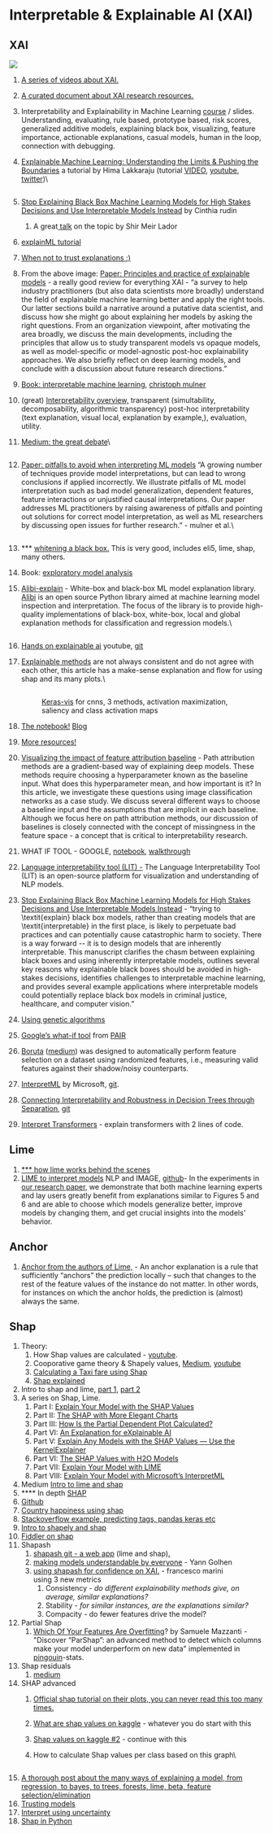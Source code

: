 # Interpretable & Explainable AI (XAI)

## XAI

![](https://lh3.googleusercontent.com/gQgeZyxlXU37RydzNxXz1VitIZ-vdWr0YGy59EphP1cD8KqEE3VB58CGxxORvdmNuSLeRcRaytp7nJkFZveApPd4Fq8xEOV51ZSuXJsFdkU9EpL8d1cQRKzoCEpBjqARmiRD0NEV)

1. [A series of videos about XAI.](https://www.youtube.com/watch?v=OZJ1IgSgP9E\&list=PLV8yxwGOxvvovp-j6ztxhF3QcKXT6vORU\&index=4)
2. [A curated document about XAI research resources. ](https://docs.google.com/spreadsheets/d/1uQy6a3BfxOXI8Nh3ECH0bqqSc95zpy4eIp\_9JAMBkKg/edit?usp=sharing)
3. Interpretability and Explainability in Machine Learning [course](https://interpretable-ml-class.github.io/) / slides. Understanding, evaluating, rule based, prototype based, risk scores, generalized additive models, explaining black box, visualizing, feature importance, actionable explanations, casual models, human in the loop, connection with debugging.&#x20;
4.  [Explainable Machine Learning: Understanding the Limits & Pushing the Boundaries](https://drive.google.com/file/d/1xn2dCDAeEEhB\_rex202KxMPqIPj31fZ4/view) a tutorial by Hima Lakkaraju (tutorial [VIDEO](https://www.chilconference.org/tutorial\_T04.html), [youtube](https://www.youtube.com/watch?v=K6-ujR\_67eY), [twitter](https://twitter.com/hima\_lakkaraju/status/1390759698224271361))\


    <figure><img src="https://lh3.googleusercontent.com/rO4qszA6Hz3L21ZL3YOJB3GNG9u-Q0rGGQ0QxamCYq6MLwHPxkHhk5GUGhVpMKTM0EJH0SHDIr5Tts9vCvjTKWZzrKDdoaE8jfdLDV3Dstu66HiNYvKmoRBQDAEothlrQM7FSLdD" alt=""><figcaption></figcaption></figure>
5. [Stop Explaining Black Box Machine Learning Models for High Stakes Decisions and Use Interpretable Models Instead](https://arxiv.org/pdf/1811.10154.pdf) by Cinthia rudin&#x20;
   1. A great[ talk](https://www.youtube.com/watch?app=desktop\&v=FEAk-U0dT8Y) on the topic by Shir Meir Lador
6. [explainML tutorial](https://explainml-tutorial.github.io/neurips20)
7. [When not to trust explanations :)](https://docs.google.com/presentation/d/10a0PNKwoV3a1XChzvY-T1mWudtzUIZi3sCMzVwGSYfM/edit#slide=id.p)
8. From the above image: [Paper: Principles and practice of explainable models](https://arxiv.org/abs/2009.11698) - a really good review for everything XAI - “a survey to help industry practitioners (but also data scientists more broadly) understand the field of explainable machine learning better and apply the right tools. Our latter sections build a narrative around a putative data scientist, and discuss how she might go about explaining her models by asking the right questions. From an organization viewpoint, after motivating the area broadly, we discuss the main developments, including the principles that allow us to study transparent models vs opaque models, as well as model-specific or model-agnostic post-hoc explainability approaches. We also briefly reflect on deep learning models, and conclude with a discussion about future research directions.”
9. [Book: interpretable machine learning](https://christophm.github.io/interpretable-ml-book/agnostic.html), [christoph mulner](https://christophm.github.io/)
10. (great) [Interpretability overview,](https://thegradient.pub/interpretability-in-ml-a-broad-overview/?fbclid=IwAR2ltYQWbS5jixIJzAnFg8dz1A-9y9eGIMxQfpB\_Pp5x9knP1Y4JhQg3xgI) transparent (simultability, decomposability, algorithmic transparency) post-hoc interpretability (text explanation, visual local, explanation by example,), evaluation, utility.&#x20;
11. [Medium: the great debate](https://medium.com/swlh/the-great-ai-debate-interpretability-1d139167b55)\


    <figure><img src="../.gitbook/assets/image (20).png" alt=""><figcaption></figcaption></figure>
12. [Paper: pitfalls to avoid when interpreting ML models](https://arxiv.org/abs/2007.04131) “A growing number of techniques provide model interpretations, but can lead to wrong conclusions if applied incorrectly. We illustrate pitfalls of ML model interpretation such as bad model generalization, dependent features, feature interactions or unjustified causal interpretations. Our paper addresses ML practitioners by raising awareness of pitfalls and pointing out solutions for correct model interpretation, as well as ML researchers by discussing open issues for further research.” - mulner et al.\


    <figure><img src="../.gitbook/assets/image (14).png" alt=""><figcaption></figcaption></figure>
13. \*\*\* [whitening a black box.](https://francescopochetti.com/whitening-a-black-box-how-to-interpret-a-ml-model/) This is very good, includes eli5, lime, shap, many others.
14. Book: [exploratory model analysis](https://pbiecek.github.io/ema/)&#x20;
15. [Alibi-explain](https://github.com/SeldonIO/alibi) - White-box and black-box ML model explanation library. [Alibi](https://docs.seldon.io/projects/alibi) is an open source Python library aimed at machine learning model inspection and interpretation. The focus of the library is to provide high-quality implementations of black-box, white-box, local and global explanation methods for classification and regression models.\


    <figure><img src="../.gitbook/assets/image (10).png" alt=""><figcaption></figcaption></figure>
16. [Hands on explainable ai](https://www.youtube.com/watch?v=1mNhPoab9JI\&fbclid=IwAR1cV\_\_3zBClI-mq3XpJfgn691xB7EM5gdZpejJ86wnrsVoiGmQFY9P5Uho) youtube, [git](https://github.com/PacktPublishing/Hands-On-Explainable-AI-XAI-with-Python?fbclid=IwAR012IQFa4ce3camoD13iIRyCfQlWPi3HwQs8VDjIGgFnGdcm3xkq7zir-U)
17. [Explainable methods](https://towardsdatascience.com/interpretable-machine-learning-with-xgboost-9ec80d148d27) are not always consistent and do not agree with each other, this article has a make-sense explanation and flow for using shap and its many plots.\


    <figure><img src="../.gitbook/assets/image (38).png" alt=""><figcaption><p><a href="https://github.com/raghakot/keras-vis">Keras-vis</a> for cnns, 3 methods, activation maximization, saliency and class activation maps</p></figcaption></figure>
18. [The notebook!](https://github.com/FraPochetti/KagglePlaygrounds/blob/master/InterpretableML.ipynb) [Blog](https://francescopochetti.com/whitening-a-black-box-how-to-interpret-a-ml-model/)
19. [More resources!](https://docs.google.com/spreadsheets/d/1uQy6a3BfxOXI8Nh3ECH0bqqSc95zpy4eIp\_9JAMBkKg/edit#gid=0)
20. [Visualizing the impact of feature attribution baseline](https://distill.pub/2020/attribution-baselines/) - Path attribution methods are a gradient-based way of explaining deep models. These methods require choosing a hyperparameter known as the baseline input. What does this hyperparameter mean, and how important is it? In this article, we investigate these questions using image classification networks as a case study. We discuss several different ways to choose a baseline input and the assumptions that are implicit in each baseline. Although we focus here on path attribution methods, our discussion of baselines is closely connected with the concept of missingness in the feature space - a concept that is critical to interpretability research.
21. WHAT IF TOOL - GOOGLE, [notebook](https://colab.research.google.com/github/PAIR-code/what-if-tool/blob/master/WIT\_Smile\_Detector.ipynb), [walkthrough](https://pair-code.github.io/what-if-tool/learn/tutorials/walkthrough/)
22. [Language interpretability tool (LIT) -](https://pair-code.github.io/lit/) The Language Interpretability Tool (LIT) is an open-source platform for visualization and understanding of NLP models.
23. [Stop Explaining Black Box Machine Learning Models for High Stakes Decisions and Use Interpretable Models Instead](https://arxiv.org/abs/1811.10154) - “trying to \textit{explain} black box models, rather than creating models that are \textit{interpretable} in the first place, is likely to perpetuate bad practices and can potentially cause catastrophic harm to society. There is a way forward -- it is to design models that are inherently interpretable. This manuscript clarifies the chasm between explaining black boxes and using inherently interpretable models, outlines several key reasons why explainable black boxes should be avoided in high-stakes decisions, identifies challenges to interpretable machine learning, and provides several example applications where interpretable models could potentially replace black box models in criminal justice, healthcare, and computer vision.”
24. [Using genetic algorithms](https://towardsdatascience.com/interpreting-black-box-machine-learning-models-with-genetic-algorithms-a803bfd134cb)
25. [ Google’s what-if tool](https://pair-code.github.io/what-if-tool/demos/image.html) from [PAIR](https://pair.withgoogle.com/)
26. [Boruta](https://github.com/scikit-learn-contrib/boruta\_py) ([medium](https://towardsdatascience.com/boruta-explained-the-way-i-wish-someone-explained-it-to-me-4489d70e154a)) was designed to automatically perform feature selection on a dataset using randomized features, i.e., measuring valid features against their shadow/noisy counterparts.
27. [InterpretML](https://interpret.ml/) by Microsoft, [git](https://github.com/interpretml/interpret).
28. [Connecting Interpretability and Robustness in Decision Trees through Separation](https://icml.cc/virtual/2021/poster/10107?fbclid=IwAR06qMwbn1cRgWLWtVHf\_fAHEbasc0TNrWCdGiSGsIiv4kmQY1TMeTonC6I), [git](https://github.com/yangarbiter/interpretable-robust-trees?fbclid=IwAR3wqCFzuSPQgv30RVdCLi8FGjajErSvuGQd1Zq1VrkpC\_bNNMgR4r\_nd5w)
29. [Interpret Transformers](https://github.com/cdpierse/transformers-interpret) - explain transformers with 2 lines of code.

## Lime

1. [\*\*\* how lime works behind the scenes](https://medium.com/analytics-vidhya/explain-your-model-with-lime-5a1a5867b423)
2. [LIME to interpret models](https://www.oreilly.com/learning/introduction-to-local-interpretable-model-agnostic-explanations-lime) NLP and IMAGE, [github](https://github.com/marcotcr/lime)- In the experiments in [our research paper](http://arxiv.org/abs/1602.04938), we demonstrate that both machine learning experts and lay users greatly benefit from explanations similar to Figures 5 and 6 and are able to choose which models generalize better, improve models by changing them, and get crucial insights into the models' behavior.

## Anchor

1. [Anchor from the authors of Lime,](https://github.com/marcotcr/anchor) - An anchor explanation is a rule that sufficiently “anchors” the prediction locally – such that changes to the rest of the feature values of the instance do not matter. In other words, for instances on which the anchor holds, the prediction is (almost) always the same.

## Shap

1. Theory:
   1. How Shap values are calculated - [youtube](https://www.youtube.com/watch?v=u7Om2joZWYs).
   2. Cooporative game theory & Shapely values, [Medium](https://p17anshikap.medium.com/corporative-game-theory-and-shapley-values-b96dc7284701), [youtube](https://www.youtube.com/watch?v=w9O0fkfMkx0)&#x20;
   3. [Calculating a Taxi fare using Shap](https://www.youtube.com/watch?v=aThG4YAFErw)
   4. [Shap explained](https://towardsdatascience.com/shap-explained-the-way-i-wish-someone-explained-it-to-me-ab81cc69ef30)
2. Intro to shap and lime, [part 1](https://blog.dominodatalab.com/shap-lime-python-libraries-part-1-great-explainers-pros-cons/), [part 2](https://blog.dominodatalab.com/shap-lime-python-libraries-part-2-using-shap-lime/)
3. A series on Shap, Lime.
   1. Part I: [Explain Your Model with the SHAP Values](https://towardsdatascience.com/explain-your-model-with-the-shap-values-bc36aac4de3d)
   2. Part II: [The SHAP with More Elegant Charts](https://dataman-ai.medium.com/the-shap-with-more-elegant-charts-bc3e73fa1c0c)
   3. Part III: [How Is the Partial Dependent Plot Calculated?](https://dataman-ai.medium.com/how-is-the-partial-dependent-plot-computed-8d2001a0e556)
   4. Part VI: [An Explanation for eXplainable AI](https://medium.com/analytics-vidhya/an-explanation-for-explainable-ai-xai-d56ae3dacd13)
   5. Part V: [Explain Any Models with the SHAP Values — Use the KernelExplainer](https://towardsdatascience.com/explain-any-models-with-the-shap-values-use-the-kernelexplainer-79de9464897a)
   6. Part VI: [The SHAP Values with H2O Models](https://medium.com/dataman-in-ai/the-shap-values-with-h2o-models-773a203b75e3)
   7. Part VII: [Explain Your Model with LIME](https://medium.com/@Dataman.ai/explain-your-model-with-lime-5a1a5867b423)
   8. Part VIII: [Explain Your Model with Microsoft’s InterpretML](https://medium.com/@Dataman.ai/explain-your-model-with-microsofts-interpretml-5daab1d693b4)
4. Medium [Intro to lime and shap](https://towardsdatascience.com/explain-nlp-models-with-lime-shap-5c5a9f84d59b)
5. \*\*\*\* In depth [SHAP](https://towardsdatascience.com/introducing-shap-decision-plots-52ed3b4a1cba)
6. [Github](https://github.com/slundberg/shap)
7. [Country happiness using shap](https://sararobinson.dev/2019/03/24/preventing-bias-machine-learning.html)
8. [Stackoverflow example, predicting tags, pandas keras etc](https://stackoverflow.blog/2019/05/06/predicting-stack-overflow-tags-with-googles-cloud-ai/)
9. [Intro to shapely and shap](https://towardsdatascience.com/a-new-perspective-on-shapley-values-an-intro-to-shapley-and-shap-6f1c70161e8d?)
10. [Fiddler on shap](https://medium.com/fiddlerlabs/case-study-explaining-credit-modeling-predictions-with-shap-2a7b3f86ec12)
11. Shapash
    1. [shapash git - ](https://github.com/MAIF/shapash)[a web app](https://github.com/MAIF/shapash) (lime and shap)[. ](https://github.com/MAIF/shapash)
    2. [making models understandable by everyone](https://pub.towardsai.net/shapash-making-ml-models-understandable-by-everyone-8f96ad469eb3) - Yann Golhen
    3. [using shapash for confidence on XAI.](https://towardsdatascience.com/building-confidence-on-explainability-methods-66b9ee575514)  - francesco marini\
       using 3 new metrics
       1. Consistency - _do different explainability methods give, on average, similar explanations?_
       2. Stability - _for similar instances, are the explanations similar?_&#x20;
       3. Compacity - do fewer features drive the model?
12. Partial Shap
    1. [Which Of Your Features Are Overfitting](https://towardsdatascience.com/which-of-your-features-are-overfitting-c46d0762e769)? by Samuele Mazzanti - "Discover “ParShap”: an advanced method to detect which columns make your model underperform on new data" implemented in [pingouin](https://pingouin-stats.org/)-stats.
13. Shap residuals
    1. [medium](https://towardsdatascience.com/shapley-residuals-measuring-the-limitations-of-shapley-values-for-explainability-d9cdc3582522)
14. SHAP advanced
    1. [Official shap tutorial on their plots, you can never read this too many times.](https://slundberg.github.io/shap/notebooks/plots/decision\_plot.html)
    2. [What are shap values on kaggle](https://www.kaggle.com/dansbecker/shap-values) - whatever you do start with this
    3. [Shap values on kaggle #2](https://www.kaggle.com/dansbecker/advanced-uses-of-shap-values) - continue with this
    4.  How to calculate Shap values per class based on this graph\


        <figure><img src="../.gitbook/assets/image (29).png" alt=""><figcaption></figcaption></figure>
15. [A thorough post about the many ways of explaining a model, from regression, to bayes, to trees, forests, lime, beta, feature selection/elimination](https://lilianweng.github.io/lil-log/2017/08/01/how-to-explain-the-prediction-of-a-machine-learning-model.html#interpretable-models)
16. [Trusting models](https://arxiv.org/pdf/1602.04938.pdf)
17. [Interpret using uncertainty](https://becominghuman.ai/using-uncertainty-to-interpret-your-model-67a97c28fea5)
18. [Shap in Python](https://towardsdatascience.com/introduction-to-shap-with-python-d27edc23c454)

